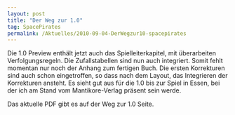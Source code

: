 ```yaml
---
layout: post
title: "Der Weg zur 1.0"
tag: SpacePirates
permalink: /Aktuelles/2010-09-04-DerWegzur10-spacepirates
---
```


Die 1.0 Preview enthält jetzt auch das Spielleiterkapitel, mit überarbeiten Verfolgungsregeln. Die Zufallstabellen sind nun auch integriert. Somit fehlt momentan nur noch der Anhang zum fertigen Buch. Die ersten Korrekturen sind auch schon eingetroffen, so dass nach dem Layout, das Integrieren der Korrekturen ansteht. Es sieht gut aus für die 1.0 bis zur Spiel in Essen, bei der ich am Stand vom Mantikore-Verlag präsent sein werde.

Das aktuelle PDF gibt es auf der Weg zur 1.0 Seite.
